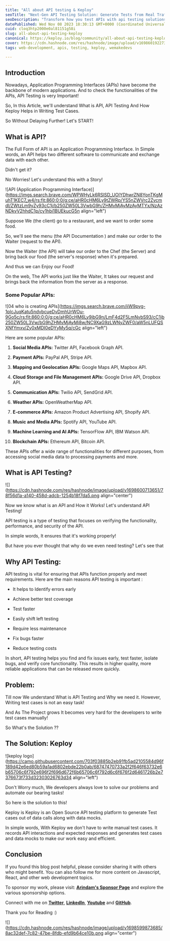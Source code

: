 ```yaml
---
title: "All about API testing & Keploy"
seoTitle: "Next-Gen API Testing Solution: Generate Tests from Real Traffic"
seoDescription: "Transform how you test APIs with api testing solutions that record traffic to create test cases and data mocks, speeding up QA & reducing bugs"
datePublished: Wed Nov 08 2023 18:30:13 GMT+0000 (Coordinated Universal Time)
cuid: cloq3htp2000e0al81151g58i
slug: all-about-api-testing-keploy
canonical: https://keploy.io/blog/community/all-about-api-testing-keploy
cover: https://cdn.hashnode.com/res/hashnode/image/upload/v1698601922731/4dfb30c7-21ad-42ba-9042-9400210f0b5c.png
tags: web-development, apis, testing, keploy, wemakedevs

---
```


## Introduction

Nowadays, Application Programming Interfaces (APIs) have become the backbone of modern applications. And to check the functionalities of the APIs, API Testing is very Important!

So, In this Article, we'll understand What is API, API Testing And How Keploy Helps in Writing Test Cases.

So Without Delaying Further! Let's START!

## What is API?

The Full Form of API is an Application Programming Interface. In Simple words, an API helps two different software to communicate and exchange data with each other.

Didn't get it?

No Worries! Let's understand this with a Story!

![API (Application Programming Interface)](https://imgs.search.brave.com/WPWHyLk6RSlSD_UOlYDhwrZN8YonTKgMuhT1KEC7_w4/rs:fit:860:0:0/g:ce/aHR0cHM6Ly9tZWRp/YS5nZWVrc2Zvcmdl/ZWtzLm9yZy93cC1j/b250ZW50L3VwbG9h/ZHMvMjAyMzAyMTYx/NzAzNDkvV2hhdC1p/cy1hbi1BUEkucG5n align="left")

Suppose We (the client) go to a restaurant, and we want to order some food.

So, we'll see the menu (the API Documentation ) and make our order to the Waiter (request to the API).

Now the Waiter (the API) will take our order to the Chef (the Server) and bring back our food (the server's response) when it's prepared.

And thus we can Enjoy our Food!

On the web, The API works just like the Waiter, It takes our request and brings back the information from the server as a response.

### Some Popular APIs:

![04 who is creating APIs](https://imgs.search.brave.com/iiW9pvg-1plcJuqKatu5ndvbcueDvDmhUrWOu-9Go5c/rs:fit:860:0:0/g:ce/aHR0cHM6Ly9ibG9n/LmF4d2F5LmNvbS93/cC1jb250ZW50L3Vw/bG9hZHMvMjAyMi8w/NC9XaG9zLWNyZWF0/aW5nLUFQSXNfYmxv/Zy0xMDI0eDYyMy5q/cGc align="left")

Here are some popular APIs:

1. **Social Media APIs:** Twitter API, Facebook Graph API.
    
2. **Payment APIs:** PayPal API, Stripe API.
    
3. **Mapping and Geolocation APIs:** Google Maps API, Mapbox API.
    
4. **Cloud Storage and File Management APIs:** Google Drive API, Dropbox API.
    
5. **Communication APIs:** Twilio API, SendGrid API.
    
6. **Weather APIs:** OpenWeatherMap API.
    
7. **E-commerce APIs:** Amazon Product Advertising API, Shopify API.
    
8. **Music and Media APIs:** Spotify API, YouTube API.
    
9. **Machine Learning and AI APIs:** TensorFlow API, IBM Watson API.
    
10. **Blockchain APIs:** Ethereum API, Bitcoin API.
    

These APIs offer a wide range of functionalities for different purposes, from accessing social media data to processing payments and more.

## What is API Testing?

![](https://cdn.hashnode.com/res/hashnode/image/upload/v1698600713651/78f56d1a-a140-458d-adcb-1254b18f7da5.png align="center")

Now we know what is an API and How it Works! Let's understand API Testing!

API testing is a type of testing that focuses on verifying the functionality, performance, and security of the API.

In simple words, It ensures that it's working properly!

But have you ever thought that why do we even need testing? Let's see that

## Why API Testing:

API testing is vital for ensuring that APIs function properly and meet requirements. Here are the main reasons API testing is important :

* It helps to Identify errors early
    
* Achieve better test coverage
    
* Test faster
    
* Easily shift left testing
    
* Require less maintenance
    
* Fix bugs faster
    
* Reduce testing costs
    

In short, API testing helps you find and fix issues early, test faster, isolate bugs, and verify core functionality. This results in higher quality, more reliable applications that can be released more quickly.

## Problem:

Till now We understand What is API Testing and Why we need it. However, Writing test cases is not an easy task!

And As The Project grows It becomes very hard for the developers to write test cases manually!

So What's the Solution ??

## The Solution: Keploy

![keploy logo](https://camo.githubusercontent.com/703f03885b2eb91fb5ad2105584d96f189d42e6ed80b59a1ad6802ebde22b0ab/68747470733a2f2f646f63732e6b65706c6f792e696f2f696d672f6b65706c6f792d6c6f676f2d6461726b2e7376673f733d32303026763d34 align="left")

Don't Worry much, We developers always love to solve our problems and automate our bearing tasks!

So here is the solution to this!

Keploy is Keploy is an Open Source API testing platform to generate Test cases out of data calls along with data mocks.

In simple words, With Keploy we don't have to write manual test cases. It records API interactions and expected responses and generates test cases and data mocks to make our work easy and efficient.

## Conclusion

If you found this blog post helpful, please consider sharing it with others who might benefit. You can also follow me for more content on Javascript, React, and other web development topics.

To sponsor my work, please visit: [**Arindam's Sponsor Page**](https://arindam1729.hashnode.dev/sponsor) and explore the various sponsorship options.

Connect with me on [**Twitter**](https://twitter.com/intent/follow?screen_name=Arindam_1729), [**LinkedIn**](https://www.linkedin.com/in/arindam2004/), [**Youtube**](https://www.youtube.com/channel/@Arindam_1729) and [**GitHub**](https://github.com/Arindam200).

Thank you for Reading :)

![](https://cdn.hashnode.com/res/hashnode/image/upload/v1698599873685/8ac32def-7c82-47be-8fdb-efd9b64ce10b.png align="center")